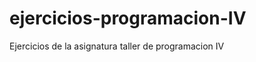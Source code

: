 ejercicios-programacion-IV
==========================

Ejercicios de la asignatura taller de programacion IV
